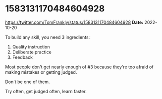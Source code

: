 # 1583131170484604928
https://twitter.com/TomFrankly/status/1583131170484604928
**Date:** 2022-10-20

To build any skill, you need 3 ingredients:

1. Quality instruction
2. Deliberate practice
3. Feedback

Most people don't get nearly enough of #3 because they're too afraid of making mistakes or getting judged.

Don't be one of them.

Try often, get judged often, learn faster.
